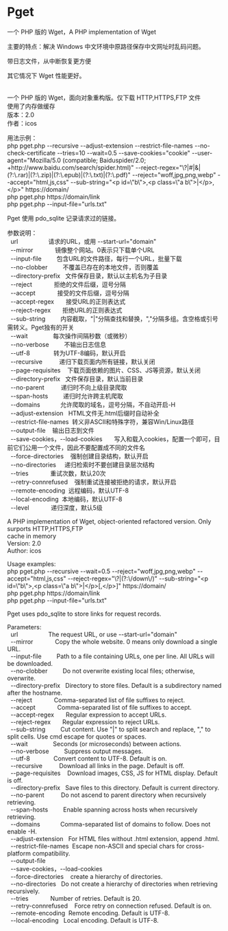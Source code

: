 # Pget
一个 PHP 版的 Wget，A PHP implementation of Wget

主要的特点：解决 Windows 中文环境中原路径保存中文网址时乱码问题。

带日志文件，从中断恢复更方便

其它情况下 Wget 性能更好。

<p><br />一个 PHP 版的 Wget，面向对象重构版。仅下载 HTTP,HTTPS,FTP 文件<br />使用了内存做缓存<br />版本：2.0<br />作者：icos</p>
<p>用法示例：<br />php pget.php --recursive --adjust-extension --restrict-file-names --no-check-certificate --tries=10 --wait=0.5 --save-cookies="cookie" --user-agent="Mozilla/5.0 (compatible; Baiduspider/2.0; +http://www.baidu.com/search/spider.html)" --reject-regex="\?|#|&amp;|(?:\.rar)|(?:\.zip)|(?:\.epub)|(?:\.txt)|(?:\.pdf)" --reject="woff,jpg,png,webp" --accept="html,js,css" --sub-string="&lt;p id=\"b\"&gt;,&lt;p class=\"a b\"&gt;|&lt;/p&gt;,&lt;/p&gt;" https://domain/<br />php pget.php https://domain/link<br />php pget.php --input-file="urls.txt"</p>
<p>Pget 使用 pdo_sqlite 记录请求过的链接。</p>
<p>参数说明：<br />&nbsp; url &nbsp; &nbsp; &nbsp; &nbsp; &nbsp; &nbsp; &nbsp; &nbsp; &nbsp;请求的URL，或用 --start-url="domain"<br />&nbsp; --mirror &nbsp; &nbsp; &nbsp; &nbsp; &nbsp; &nbsp; 镜像整个网站。0表示只下载单个URL<br />&nbsp; --input-file &nbsp; &nbsp; &nbsp; &nbsp; 包含URL的文件路径，每行一个URL，批量下载<br />&nbsp; --no-clobber &nbsp; &nbsp; &nbsp; &nbsp; 不覆盖已存在的本地文件，否则覆盖<br />&nbsp; --directory-prefix &nbsp; 文件保存目录，默认以主机名为子目录<br />&nbsp; --reject &nbsp; &nbsp; &nbsp; &nbsp; &nbsp; &nbsp; 拒绝的文件后缀，逗号分隔<br />&nbsp; --accept &nbsp; &nbsp; &nbsp; &nbsp; &nbsp; &nbsp; 接受的文件后缀，逗号分隔<br />&nbsp; --accept-regex &nbsp; &nbsp; &nbsp; 接受URL的正则表达式<br />&nbsp; --reject-regex &nbsp; &nbsp; &nbsp; 拒绝URL的正则表达式<br />&nbsp; --sub-string &nbsp; &nbsp; &nbsp; &nbsp; 内容截取，"|"分隔查找和替换，","分隔多组。含空格或引号需转义。Pget独有的开关<br />&nbsp; --wait &nbsp; &nbsp; &nbsp; &nbsp; &nbsp; &nbsp; &nbsp; 每次操作间隔秒数（或微秒）<br />&nbsp; --no-verbose &nbsp; &nbsp; &nbsp; &nbsp; 不输出日志信息<br />&nbsp; --utf-8 &nbsp; &nbsp; &nbsp; &nbsp; &nbsp; &nbsp; &nbsp;转为UTF-8编码，默认开启<br />&nbsp; --recursive &nbsp; &nbsp; &nbsp; &nbsp; &nbsp;递归下载页面内所有链接，默认关闭<br />&nbsp; --page-requisites &nbsp; &nbsp;下载页面依赖的图片、CSS、JS等资源，默认关闭<br />&nbsp; --directory-prefix &nbsp; 文件保存目录，默认当前目录<br />&nbsp; --no-parent &nbsp; &nbsp; &nbsp; &nbsp; &nbsp;递归时不向上级目录爬取<br />&nbsp; --span-hosts &nbsp; &nbsp; &nbsp; &nbsp; 递归时允许跨主机爬取<br />&nbsp; --domains &nbsp; &nbsp; &nbsp; &nbsp; &nbsp; &nbsp;允许爬取的域名，逗号分隔，不自动开启-H<br />&nbsp; --adjust-extension &nbsp; HTML文件无.html后缀时自动补全<br />&nbsp; --restrict-file-names &nbsp;转义非ASCII和特殊字符，兼容Win/Linux路径<br />&nbsp; --output-file &nbsp; &nbsp;输出日志到文件<br />&nbsp; --save-cookies，--load-cookies &nbsp; &nbsp; &nbsp; 写入和载入cookies，配置一个即可，目前它们公用一个文件，因此不要配置成不同的文件名<br />&nbsp; --force-directories &nbsp; &nbsp;强制创建目录结构，默认开启<br />&nbsp; --no-directories &nbsp; &nbsp; 递归检索时不要创建目录层次结构<br />&nbsp; --tries &nbsp; &nbsp; &nbsp; &nbsp; &nbsp; &nbsp; 重试次数，默认20次&nbsp;<br />&nbsp; --retry-connrefused &nbsp; &nbsp;强制重试连接被拒绝的请求，默认开启<br />&nbsp; --remote-encoding &nbsp;远程编码，默认UTF-8<br />&nbsp; --local-encoding &nbsp;本地编码，默认UTF-8<br />&nbsp; --level &nbsp; &nbsp; &nbsp; &nbsp; &nbsp; &nbsp; 递归深度，默认5级</p>
<p>A PHP implementation of Wget, object-oriented refactored version. Only surports HTTP,HTTPS,FTP<br />cache in memory<br />Version: 2.0<br />Author: icos</p>
<p>Usage examples:<br />php pget.php --recursive --wait=0.5 --reject="woff,jpg,png,webp" --accept="html,js,css" --reject-regex="\?|(?:\/down\/)" --sub-string="&lt;p id=\"b\"&gt;,&lt;p class=\"a b\"&gt;|&lt;/p&gt;[,&lt;/p&gt;]" https://domain/<br />php pget.php https://domain/link<br />php pget.php --input-file="urls.txt"</p>
<p>Pget uses pdo_sqlite to store links for request records.</p>
<p>Parameters:<br />&nbsp; url &nbsp; &nbsp; &nbsp; &nbsp; &nbsp; &nbsp; &nbsp; &nbsp; &nbsp;The request URL, or use --start-url="domain"<br />&nbsp; --mirror &nbsp; &nbsp; &nbsp; &nbsp; &nbsp; &nbsp; Copy the whole website. 0 means only download a single URL.<br />&nbsp; --input-file &nbsp; &nbsp; &nbsp; &nbsp; Path to a file containing URLs, one per line. All URLs will be downloaded.<br />&nbsp; --no-clobber &nbsp; &nbsp; &nbsp; &nbsp; Do not overwrite existing local files; otherwise, overwrite.<br />&nbsp; --directory-prefix &nbsp; Directory to store files. Default is a subdirectory named after the hostname.<br />&nbsp; --reject &nbsp; &nbsp; &nbsp; &nbsp; &nbsp; &nbsp; Comma-separated list of file suffixes to reject.<br />&nbsp; --accept &nbsp; &nbsp; &nbsp; &nbsp; &nbsp; &nbsp; Comma-separated list of file suffixes to accept.<br />&nbsp; --accept-regex &nbsp; &nbsp; &nbsp; Regular expression to accept URLs.<br />&nbsp; --reject-regex &nbsp; &nbsp; &nbsp; Regular expression to reject URLs.<br />&nbsp; --sub-string &nbsp; &nbsp; &nbsp; &nbsp; Cut content. Use "|" to split search and replace, "," to split cells. Use cmd escape for quotes or spaces.<br />&nbsp; --wait &nbsp; &nbsp; &nbsp; &nbsp; &nbsp; &nbsp; &nbsp; Seconds (or microseconds) between actions.<br />&nbsp; --no-verbose &nbsp; &nbsp; &nbsp; &nbsp; Suppress output messages.<br />&nbsp; --utf-8 &nbsp; &nbsp; &nbsp; &nbsp; &nbsp; &nbsp; &nbsp;Convert content to UTF-8. Default is on.<br />&nbsp; --recursive &nbsp; &nbsp; &nbsp; &nbsp; &nbsp;Download all links in the page. Default is off.<br />&nbsp; --page-requisites &nbsp; &nbsp;Download images, CSS, JS for HTML display. Default is off.<br />&nbsp; --directory-prefix &nbsp; Save files to this directory. Default is current directory.<br />&nbsp; --no-parent &nbsp; &nbsp; &nbsp; &nbsp; &nbsp;Do not ascend to parent directory when recursively retrieving.<br />&nbsp; --span-hosts &nbsp; &nbsp; &nbsp; &nbsp; Enable spanning across hosts when recursively retrieving.<br />&nbsp; --domains &nbsp; &nbsp; &nbsp; &nbsp; &nbsp; &nbsp;Comma-separated list of domains to follow. Does not enable -H.<br />&nbsp; --adjust-extension &nbsp; For HTML files without .html extension, append .html.<br />&nbsp; --restrict-file-names &nbsp;Escape non-ASCII and special chars for cross-platform compatibility.<br />&nbsp; --output-file<br />&nbsp; --save-cookies，--load-cookies<br />&nbsp; --force-directories &nbsp; &nbsp;create a hierarchy of directories.<br />&nbsp; --no-directories &nbsp; Do not create a hierarchy of directories when retrieving recursively.<br />&nbsp; --tries &nbsp; &nbsp; &nbsp; &nbsp; &nbsp; &nbsp; Number of retries. Default is 20.<br />&nbsp; --retry-connrefused &nbsp; &nbsp;Force retry on connection refused. Default is on.<br />&nbsp; --remote-encoding &nbsp;Remote encoding. Default is UTF-8.<br />&nbsp; --local-encoding &nbsp; Local encoding. Default is UTF-8.</p>
